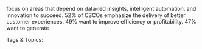 focus on areas that depend on data-led insights, 
intelligent automation, and innovation to succeed. 
52% of CSCOs emphasize the delivery of better 
customer experiences. 49% want to improve 
efficiency or profitability. 47% want to generate 

   Tags & Topics:
   
